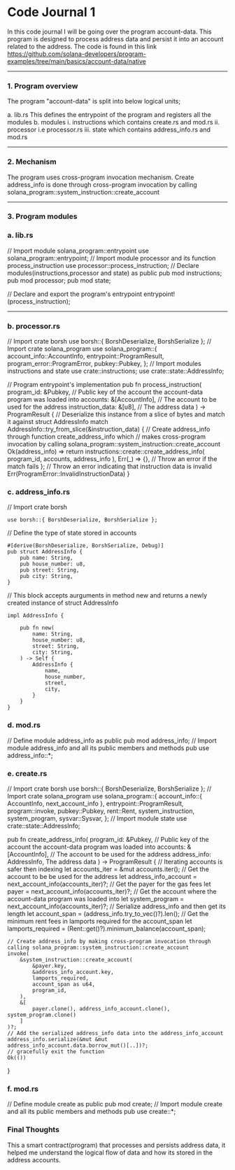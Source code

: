 # Code Journal 1

In this code journal I will be going over the program account-data.
This program is designed to process address data and persist it into an account related to the address.
The code is found in this link https://github.com/solana-developers/program-examples/tree/main/basics/account-data/native

 ---

### 1. Program overview

The program "account-data" is split into below logical units;

a.
lib.rs
This defines the entrypoint of the program and registers all the modules
b.
modules
i. instructions which contains create.rs and mod.rs
ii. processor i.e processor.rs
iii. state which contains address_info.rs and mod.rs

---

### 2. Mechanism


The program uses cross-program invocation mechanism.
Create address_info is done through cross-program invocation by calling solana_program::system_instruction::create_account

---

### 3. Program modules

### a. lib.rs

// Import module solana_program::entrypoint
use solana_program::entrypoint;
// Import module processor and its function process_instruction
use processor::process_instruction;
// Declare modules(instructions,processor and state) as public
pub mod instructions;
pub mod processor;
pub mod state;

// Declare and export the program's entrypoint
entrypoint!(process_instruction);

---

### b. processor.rs

// Import crate borsh
use borsh::{ BorshDeserialize, BorshSerialize };
// Import crate solana_program
use solana_program::{
    account_info::AccountInfo, 
    entrypoint::ProgramResult, 
    program_error::ProgramError,
    pubkey::Pubkey,
};
// Import modules instructions and state
use crate::instructions;
use crate::state::AddressInfo;

// Program entrypoint's implementation
pub fn process_instruction(
    program_id: &Pubkey, // Public key of the account the account-data program was loaded into
    accounts: &[AccountInfo], // The account to be used for the address
    instruction_data: &[u8], // The address data
) -> ProgramResult {
	// Deserialize this instance from a slice of bytes and match it against struct AddressInfo
    match AddressInfo::try_from_slice(&instruction_data) {
		// Create address_info through function create_address_info which
		// makes cross-program invocation by calling solana_program::system_instruction::create_account
        Ok(address_info) => return instructions::create::create_address_info(
            program_id, accounts, address_info
        ),
        Err(_) => {}, // Throw an error if the match fails
    };
	// Throw an error indicating that instruction data is invalid
    Err(ProgramError::InvalidInstructionData)
}

### c. address_info.rs

// Import crate borsh

```
use borsh::{ BorshDeserialize, BorshSerialize };
```

// Define the type of state stored in accounts

```
#[derive(BorshDeserialize, BorshSerialize, Debug)]
pub struct AddressInfo {
    pub name: String,
    pub house_number: u8,
    pub street: String,
    pub city: String,
}
```

// This block accepts aurguments in method new and returns a newly created instance of struct AddressInfo

```
impl AddressInfo {

    pub fn new(
        name: String,
        house_number: u8,
        street: String,
        city: String,
    ) -> Self {
        AddressInfo {
            name,
            house_number,
            street,
            city,
        }
    }
}
```

### d. mod.rs

// Define module address_info as public
pub mod address_info;
// Import module address_info and all its public members and methods
pub use address_info::*;

### e. create.rs

// Import crate borsh
use borsh::{ BorshDeserialize, BorshSerialize };
// Import crate solana_program
use solana_program::{
    account_info::{ AccountInfo, next_account_info },
    entrypoint::ProgramResult, 
    program::invoke,
    pubkey::Pubkey,
    rent::Rent,
    system_instruction,
    system_program,
    sysvar::Sysvar,
};
// Import module state
use crate::state::AddressInfo;


pub fn create_address_info(
    program_id: &Pubkey, // Public key of the account the account-data program was loaded into
    accounts: &[AccountInfo], // The account to be used for the address
    address_info: AddressInfo, The address data
) -> ProgramResult {
	// Iterating accounts is safer then indexing
    let accounts_iter = &mut accounts.iter();
	// Get the account to be be used for the address
    let address_info_account = next_account_info(accounts_iter)?;
	// Get the payer for the gas fees
    let payer = next_account_info(accounts_iter)?;
	// Get the account where the account-data program was loaded into
    let system_program = next_account_info(accounts_iter)?;
	// Serialize address_info and then get its length
    let account_span = (address_info.try_to_vec()?).len();
	// Get the minimum rent fees in lamports required for the account_span
    let lamports_required = (Rent::get()?).minimum_balance(account_span);
	
	// Create address_info by making cross-program invocation through calling solana_program::system_instruction::create_account
    invoke(
        &system_instruction::create_account(
            &payer.key,
            &address_info_account.key,
            lamports_required,
            account_span as u64,
            program_id,
        ),
        &[
            payer.clone(), address_info_account.clone(), system_program.clone()
        ]
    )?;
    // Add the serialized address_info data into the address_info_account
    address_info.serialize(&mut &mut address_info_account.data.borrow_mut()[..])?;
	// gracefully exit the function
    Ok(())
}

### f. mod.rs

// Define module create as public
pub mod create;
// Import module create and all its public members and methods
pub use create::*;

### Final Thoughts

This a smart contract(program) that processes and persists address data, it helped me understand the logical flow of data and how its stored in the address accounts. 
